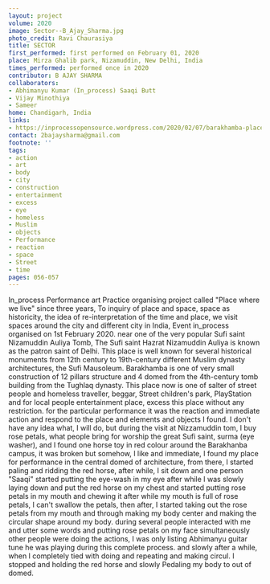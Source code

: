 ```yaml
---
layout: project
volume: 2020
image: Sector--B_Ajay_Sharma.jpg
photo_credit: Ravi Chaurasiya
title: SECTOR
first_performed: first performed on February 01, 2020
place: Mirza Ghalib park, Nizamuddin, New Delhi, India
times_performed: performed once in 2020
contributor: B AJAY SHARMA
collaborators:
- Abhimanyu Kumar (In_process) Saaqi Butt
- Vijay Minothiya
- Sameer
home: Chandigarh, India
links:
- https://inprocessopensource.wordpress.com/2020/02/07/barakhamba-place-where-we-live4/
contact: 2bajaysharma@gmail.com
footnote: ''
tags:
- action
- art
- body
- city
- construction
- entertainment
- excess
- eye
- homeless
- Muslim
- objects
- Performance
- reaction
- space
- Street
- time
pages: 056-057
---
```


In_process Performance art Practice organising project called "Place where we live" since three years, To inquiry of place and space,  space as historicity, the idea of re-interpretation of the time and place, we visit spaces around the city and different city in India, Event  in_process organised on 1st February 2020. near one of the very popular Sufi saint Nizamuddin Auliya Tomb, The Sufi saint Hazrat Nizamuddin Auliya is known as the patron saint of Delhi. This place is well known for several historical monuments from 12th century to 19th-century different Muslim dynasty architectures, the Sufi Mausoleum. Barakhamba is one of very small construction of 12 pillars structure and 4 domed from the 4th-century tomb building from the Tughlaq dynasty. This place now is one of salter of street people and homeless traveller, beggar, Street children's park, PlayStation and for local people entertainment place, excess this place without any restriction. 
for the particular performance it was the reaction and immediate action and respond to the place and elements and objects I found. 
I don't have any idea what, I will do, but during the visit at Nizzamuddin tom, I buy rose petals, what people bring for worship the great Sufi saint, surma (eye washer), and I  found one horse toy in red colour around the Barakhanba campus, it was broken but somehow, I like and immediate, I found my place for performance in the central domed of architecture, from there, I started paling and ridding the red horse, after while, I sit down and one person  "Saaqi" started putting the eye-wash in my eye after while I was slowly laying down and put the red horse on my chest and started putting rose petals in my mouth and chewing it after while my mouth is full of rose petals, I can't swallow the petals, then after, I started taking out the rose petals from my mouth and through making my body center and making the circular shape around my body. during several people interacted with me and utter some words and putting rose petals on my face simultaneously other people were doing the actions, I was only listing Abhimanyu guitar tune he was playing during this complete process. and slowly after a while, when I completely tied with doing and repeating and making circul.  I  stopped and holding the red horse and slowly Pedaling my body to out of domed.
